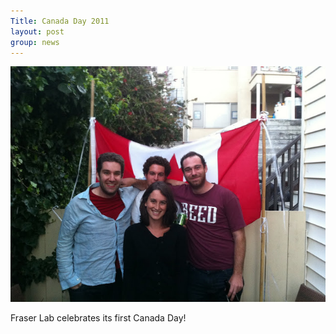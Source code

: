 ```yaml
---
Title: Canada Day 2011
layout: post
group: news
---
```


 <img src="/static/img/news/canada-day-2011.JPG" alt="Canada Day" class="img-responsive">

Fraser Lab celebrates its first Canada Day!